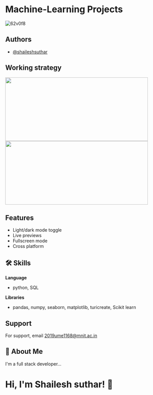 # **Machine-Learning Projects** 

  ![62v0f8](https://user-images.githubusercontent.com/91286534/151319262-3a4097fc-1ed8-4ce2-b0bd-9724d0495b81.gif )
  
  
## Authors

- [@shaileshsuthar](https://github.com/shaileshsuthar675/)


## Working strategy 


<p float="left">
  <img src="https://data-flair.training/blogs/wp-content/uploads/sites/2/2017/07/what-is-machine-learning.jpg" width="450" height='200' />
  <img src="https://www.eurixgroup.com/wp-content/uploads/2021/01/ml-e1610553826718.jpg" width="450" height='200' /> 
</p>


## Features

- Light/dark mode toggle
- Live previews
- Fullscreen mode
- Cross platform


## 🛠 Skills
**Language**
- python, SQL

**Libraries**
- pandas, numpy, seaborn, matplotlib, turicreate, Scikit learn 
 

## Support

For support, email 2019ume1168@mnit.ac.in


## 🚀 About Me
I'm a full stack developer...
# Hi, I'm Shailesh suthar! 🤝
